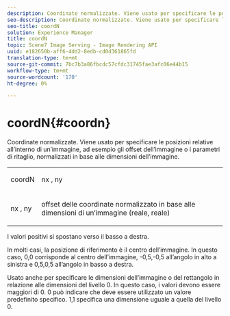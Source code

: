 ```yaml
---
description: Coordinate normalizzate. Viene usato per specificare le posizioni relative all’interno di un’immagine, ad esempio gli offset dell’immagine o i parametri di ritaglio, normalizzati in base alle dimensioni dell’immagine.
seo-description: Coordinate normalizzate. Viene usato per specificare le posizioni relative all’interno di un’immagine, ad esempio gli offset dell’immagine o i parametri di ritaglio, normalizzati in base alle dimensioni dell’immagine.
seo-title: coordN
solution: Experience Manager
title: coordN
topic: Scene7 Image Serving - Image Rendering API
uuid: e182650b-aff6-4dd2-8edb-cd0d361865fd
translation-type: tm+mt
source-git-commit: 7bc7b3a86fbcdc57cfdc31745fae3afc06e44b15
workflow-type: tm+mt
source-wordcount: '170'
ht-degree: 0%

---
```



# coordN{#coordn}

Coordinate normalizzate. Viene usato per specificare le posizioni relative all’interno di un’immagine, ad esempio gli offset dell’immagine o i parametri di ritaglio, normalizzati in base alle dimensioni dell’immagine.

<table id="simpletable_EFA3111DC4B94BAF94715500DB4DD8FB"> 
 <tr class="strow"> 
  <td class="stentry"> <p><span class="codeph"> <span class="varname"> coordN</span> </span> </p> </td> 
  <td class="stentry"> <p><span class="codeph"> <span class="varname"> nx</span> </span>,  <span class="codeph"><span class="varname"> ny</span></span> </p></td> 
 </tr> 
 <tr class="strow"> 
  <td class="stentry"> <p><span class="codeph"> <span class="varname"> nx</span> </span>,  <span class="codeph"><span class="varname"> ny</span></span> </p></td> 
  <td class="stentry"> <p>offset delle coordinate normalizzato in base alle dimensioni di un’immagine (reale, reale) </p></td> 
 </tr> 
</table>

I valori positivi si spostano verso il basso a destra.

In molti casi, la posizione di riferimento è il centro dell’immagine. In questo caso, 0,0 corrisponde al centro dell’immagine, -0,5,-0,5 all’angolo in alto a sinistra e 0,5,0,5 all’angolo in basso a destra.

Usato anche per specificare le dimensioni dell’immagine o del rettangolo in relazione alle dimensioni del livello 0. In questo caso, i valori devono essere maggiori di 0. 0 può indicare che deve essere utilizzato un valore predefinito specifico. 1,1 specifica una dimensione uguale a quella del livello 0.
